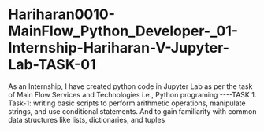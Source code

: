 # Hariharan0010-MainFlow_Python_Developer-_01-Internship-Hariharan-V-Jupyter-Lab-TASK-01
As an Internship, I have created python code in Jupyter Lab as per the task of Main Flow Services and Technologies i.e., Python programing ----TASK 1. Task-1: writing basic scripts to perform arithmetic operations, manipulate strings, and use conditional statements.
And to gain familiarity with common data structures like lists, dictionaries, and tuples
